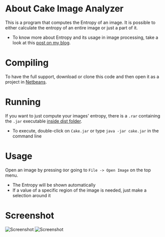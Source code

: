 # About Cake Image Analyzer

This is a program that computes the Entropy of an image. It is possible to either calculate the entropy of an entire image or just a part of it.
* To know more about Entropy and its usage in image processing, take a look at this [post on my blog]( http://jeanvitor.com/image-entropy-value-visualization/).


# Compiling

To have the full support, download or clone this code and then open it as a project in [Netbeans](http://www.oracle.com/technetwork/java/javase/downloads/index.html).

# Running

If you want to just compute your images' entropy, there is a `.rar` containing the `.jar` executable [inside dist folder](https://github.com/Jeanvit/CakeImageAnalyzer/tree/master/dist).
- To execute, double-click on `Cake.jar` or type `java -jar cake.jar` in the command line

# Usage
Open an image by pressing `O`or going to `File -> Open Image` on the top menu.
* The Entropy will be shown automatically
* If a value of a specific region of the image is needed, just make a selection around it

# Screenshot

![Screenshot](https://i.imgur.com/KEEb7jL.png)
![Screenshot](https://i.imgur.com/7vK4XIm.png)
